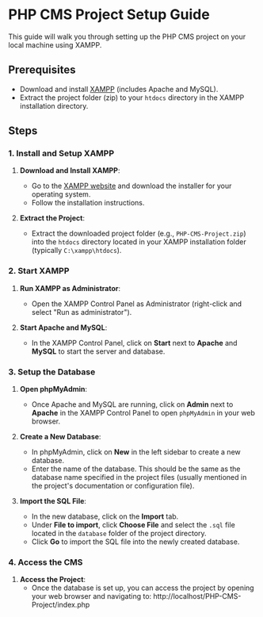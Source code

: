 # PHP CMS Project Setup Guide

This guide will walk you through setting up the PHP CMS project on your local machine using XAMPP.

## Prerequisites

- Download and install [XAMPP](https://www.apachefriends.org/index.html) (includes Apache and MySQL).
- Extract the project folder (zip) to your `htdocs` directory in the XAMPP installation directory.

## Steps

### 1. Install and Setup XAMPP

1. **Download and Install XAMPP**:
   - Go to the [XAMPP website](https://www.apachefriends.org/index.html) and download the installer for your operating system.
   - Follow the installation instructions.

2. **Extract the Project**:
   - Extract the downloaded project folder (e.g., `PHP-CMS-Project.zip`) into the `htdocs` directory located in your XAMPP installation folder (typically `C:\xampp\htdocs`).

### 2. Start XAMPP

1. **Run XAMPP as Administrator**:
   - Open the XAMPP Control Panel as Administrator (right-click and select "Run as administrator").

2. **Start Apache and MySQL**:
   - In the XAMPP Control Panel, click on **Start** next to **Apache** and **MySQL** to start the server and database.

### 3. Setup the Database

1. **Open phpMyAdmin**:
   - Once Apache and MySQL are running, click on **Admin** next to **Apache** in the XAMPP Control Panel to open `phpMyAdmin` in your web browser.

2. **Create a New Database**:
   - In phpMyAdmin, click on **New** in the left sidebar to create a new database.
   - Enter the name of the database. This should be the same as the database name specified in the project files (usually mentioned in the project's documentation or configuration file).

3. **Import the SQL File**:
   - In the new database, click on the **Import** tab.
   - Under **File to import**, click **Choose File** and select the `.sql` file located in the `database` folder of the project directory.
   - Click **Go** to import the SQL file into the newly created database.

### 4. Access the CMS

1. **Access the Project**:
   - Once the database is set up, you can access the project by opening your web browser and navigating to: http://localhost/PHP-CMS-Project/index.php